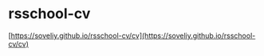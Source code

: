 # rsschool-cv

[https://soveliy.github.io/rsschool-cv/cv](https://soveliy.github.io/rsschool-cv/cv)
